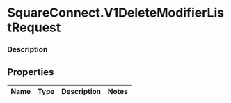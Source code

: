 # SquareConnect.V1DeleteModifierListRequest

### Description



## Properties
Name | Type | Description | Notes
------------ | ------------- | ------------- | -------------


